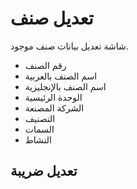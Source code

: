 # تعديل صنف
شاشة تعديل بيانات صنف موجود.
- رقم الصنف 
- اسم الصنف بالعربية 
- اسم الصنف بالإنجليزية 
- الوحدة الرئيسية 
- الشركة المصنعة 
- التصنيف 
- السمات 
- النشاط 
## تعديل ضريبة
